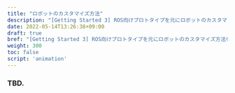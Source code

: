 ```yaml
---
title: "ロボットのカスタマイズ方法"
description: "[Getting Started 3] ROS向けプロトタイプを元にロボットのカスタマイズ方法を紹介します"
date: 2022-05-14T13:26:38+09:00
draft: true
bref: "[Getting Started 3] ROS向けプロトタイプを元にロボットのカスタマイズ方法を紹介します"
weight: 300
toc: false
script: 'animation'
---
```


### TBD.